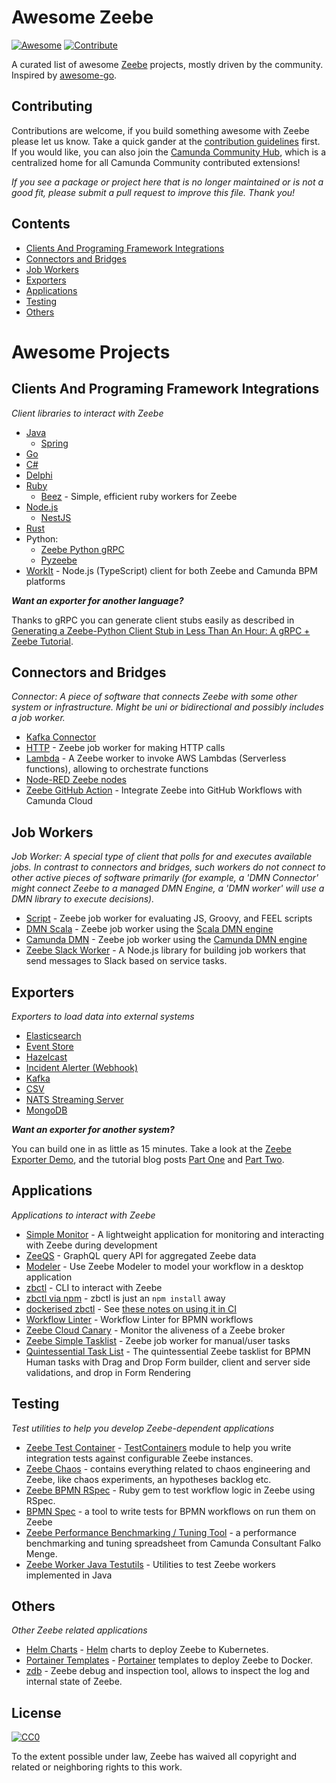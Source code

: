 # Awesome Zeebe

[![Awesome](https://awesome.re/badge.svg)](https://awesome.re) [![Contribute](https://img.shields.io/badge/contribute-project-blue.svg)](https://github.com/zeebe-io/awesome-zeebe/pulls)

A curated list of awesome [Zeebe](https://zeebe.io) projects, mostly driven by the community. Inspired by [awesome-go](https://github.com/avelino/awesome-go).

## Contributing

Contributions are welcome, if you build something awesome with Zeebe please let us know. Take a quick gander at the [contribution guidelines](https://github.com/zeebe-io/awesome-zeebe/blob/master/CONTRIBUTING.md) first. If you would like, you can also join the [Camunda Community Hub](https://github.com/Camunda-Community-Hub/community/), which is a centralized home for all Camunda Community contributed extensions!

*If you see a package or project here that is no longer maintained or is not a good fit, please submit a pull request to improve this file. Thank you!*

## Contents

* [Clients And Programing Framework Integrations](#clients-and-programing-framework-integrations)
* [Connectors and Bridges](#connectors-and-bridges)
* [Job Workers](#job-workers)
* [Exporters](#exporters)
* [Applications](#applications)
* [Testing](#testing)
* [Others](#others)

# Awesome Projects

## Clients And Programing Framework Integrations

*Client libraries to interact with Zeebe*

- [Java](https://github.com/zeebe-io/zeebe/tree/master/clients/java)
  - [Spring](https://github.com/zeebe-io/spring-zeebe)
- [Go](https://github.com/zeebe-io/zeebe/tree/master/clients/go)
- [C#](https://github.com/camunda-community-hub/zeebe-client-csharp)
- [Delphi](https://github.com/camunda-community-hub/DelphiZeeBeClient)
- [Ruby](https://github.com/zeebe-io/zeebe-client-ruby)
  - [Beez](https://github.com/gottfrois/beez) - Simple, efficient ruby workers for Zeebe
- [Node.js](https://github.com/camunda-community-hub/zeebe-client-node-js)
  - [NestJS](https://github.com/camunda-community-hub/nestjs-zeebe#readme)
- [Rust](https://github.com/camunda-community-hub/zeebest)
- Python:
  - [Zeebe Python gRPC](https://pypi.org/project/zeebe-grpc/)
  - [Pyzeebe](https://github.com/camunda-community-hub/pyzeebe)
- [WorkIt](https://github.com/VilledeMontreal/workit) - Node.js (TypeScript) client for both Zeebe and Camunda BPM platforms

_**Want an exporter for another language?**_

Thanks to gRPC you can generate client stubs easily as described in [Generating a Zeebe-Python Client Stub in Less Than An Hour: A gRPC + Zeebe Tutorial](https://camunda.com/blog/2018/11/grpc-generating-a-zeebe-python-client/).


## Connectors and Bridges

*Connector: A piece of software that connects Zeebe with some other system or infrastructure. Might be uni or bidirectional and possibly includes a job worker.*

- [Kafka Connector](https://github.com/camunda-community-hub/kafka-connect-zeebe)
- [HTTP](https://github.com/camunda-community-hub/zeebe-http-worker) - Zeebe job worker for making HTTP calls
- [Lambda](https://github.com/camunda-community-hub/zeebe-lambda-worker) - A Zeebe worker to invoke AWS Lambdas (Serverless functions), allowing to orchestrate functions
- [Node-RED Zeebe nodes](https://github.com/camunda-community-hub/node-red-contrib-zeebe)
- [Zeebe GitHub Action](https://github.com/marketplace/actions/zeebe-action) - Integrate Zeebe into GitHub Workflows with Camunda Cloud

## Job Workers

*Job Worker: A special type of client that polls for and executes available jobs. In contrast to connectors and bridges, such workers do not connect to other active pieces of software primarily (for example, a 'DMN Connector' might connect Zeebe to a managed DMN Engine, a 'DMN worker' will use a DMN library to execute decisions).*

- [Script](https://github.com/camunda-community-hub/zeebe-script-worker) - Zeebe job worker for evaluating JS, Groovy, and FEEL scripts
- [DMN Scala](https://github.com/camunda-community-hub/dmn-scala/tree/master/zeebe-worker) - Zeebe job worker using the [Scala DMN engine](https://github.com/camunda/dmn-scala)
- [Camunda DMN](https://github.com/camunda-community-hub/zeebe-dmn-worker) - Zeebe job worker using the [Camunda DMN engine](https://github.com/camunda/camunda-engine-dmn)
- [Zeebe Slack Worker](https://github.com/camunda-community-hub/zeebe-slack-worker) - A Node.js library for building job workers that send messages to Slack based on service tasks.

## Exporters

*Exporters to load data into external systems*

- [Elasticsearch](https://github.com/zeebe-io/zeebe/tree/master/exporters/elasticsearch-exporter)
- [Event Store](https://github.com/jwulf/zeebe-eventstore-exporter)
- [Hazelcast](https://github.com/camunda-community-hub/zeebe-hazelcast-exporter)
- [Incident Alerter (Webhook)](https://github.com/jwulf/zeebe-incident-alerter)
- [Kafka](https://github.com/camunda-community-hub/zeebe-kafka-exporter)
- [CSV](https://github.com/zeebe-io/zeebe-csv-exporter)
- [NATS Streaming Server](https://github.com/MrSaints/zeebe-nats-streaming-exporter)
- [MongoDB](https://github.com/crossid/zeebe-mongo-exporter)

_**Want an exporter for another system?**_

You can build one in as little as 15 minutes. Take a look at the [Zeebe Exporter Demo](https://github.com/jwulf/zeebe-exporter-demo), and the tutorial blog posts [Part One](https://zeebe.io/blog/2019/05/exporter-part-1/) and [Part Two](https://zeebe.io/blog/2019/05/exporter-part-2/).

## Applications

*Applications to interact with Zeebe*

- [Simple Monitor](https://github.com/camunda-community-hub/zeebe-simple-monitor) - A lightweight application for monitoring and interacting with Zeebe during development
- [ZeeQS](https://github.com/camunda-community-hub/zeeqs) - GraphQL query API for aggregated Zeebe data
- [Modeler](https://github.com/zeebe-io/zeebe-modeler) - Use Zeebe Modeler to model your workflow in a desktop application
- [zbctl](https://github.com/zeebe-io/zeebe/tree/master/clients/zbctl) - CLI to interact with Zeebe
- [zbctl via npm](https://www.npmjs.com/package/zbctl) - zbctl is just an `npm install` away
- [dockerised zbctl](https://hub.docker.com/r/sitapati/zbctl) - See [these notes on using it in CI](https://forum.zeebe.io/t/use-docker-compose-cant-find-bpmn-file/1004/3?u=jwulf)
- [Workflow Linter](https://github.com/StephenOTT/Workflow-Linter) - Workflow Linter for BPMN workflows
- [Zeebe Cloud Canary](https://github.com/jwulf/zeebe-cloud-canary) - Monitor the aliveness of a Zeebe broker
- [Zeebe Simple Tasklist](https://github.com/camunda-community-hub/zeebe-simple-tasklist) - Zeebe job worker for manual/user tasks
- [Quintessential Task List](https://github.com/StephenOTT/Quintessential-Tasklist-Zeebe) - The quintessential Zeebe tasklist for BPMN Human tasks with Drag and Drop Form builder, client and server side validations, and drop in Form Rendering

## Testing

*Test utilities to help you develop Zeebe-dependent applications*

- [Zeebe Test Container](https://github.com/camunda-community-hub/zeebe-test-container) - [TestContainers](https://testcontainers.org) module to help you write integration tests against configurable Zeebe instances.
- [Zeebe Chaos](https://github.com/zeebe-io/zeebe-chaos) - contains everything related to chaos engineering and Zeebe, like chaos experiments, an hypotheses backlog etc.
- [Zeebe BPMN RSpec](https://github.com/ezcater/zeebe_bpmn_rspec) - Ruby gem to test workflow logic in Zeebe using RSpec.
- [BPMN Spec](https://github.com/camunda-community-hub/bpmn-spec) - a tool to write tests for BPMN workflows on run them on Zeebe
- [Zeebe Performance Benchmarking / Tuning Tool](https://zeebe.io/blog/2020/11/zeebe-performance-tool/) - a performance benchmarking and tuning spreadsheet from Camunda Consultant Falko Menge.
- [Zeebe Worker Java Testutils](https://github.com/camunda-community-hub/zeebe-worker-java-testutils) - Utilities to test Zeebe workers implemented in Java

## Others

*Other Zeebe related applications*

- [Helm Charts](https://helm.camunda.io/) - [Helm](https://helm.sh/) charts to deploy Zeebe to Kubernetes.
- [Portainer Templates](https://camunda-community-hub.github.io/zeebe-portainer-templates/) - [Portainer](https://www.portainer.io/) templates to deploy Zeebe to Docker.
- [zdb](https://github.com/Zelldon/zdb) - Zeebe debug and inspection tool, allows to inspect the log and internal state of Zeebe.

## License

[![CC0](https://mirrors.creativecommons.org/presskit/buttons/88x31/svg/cc-zero.svg)](https://creativecommons.org/publicdomain/zero/1.0)

To the extent possible under law, Zeebe has waived all copyright and
related or neighboring rights to this work.
